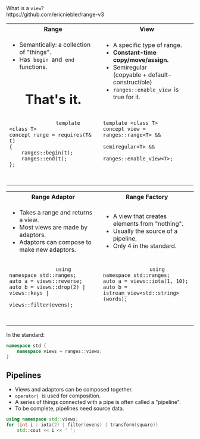 <section>

<div class="hl-block pretty-big-text">
What is a <code>view</code>?
</div>

</section>
<section>

<div class="hl-block medium-text">
https://github.com/ericniebler/range-v3
</div>

</section>
<section>

<table class="hl-block compare-columns">
    <colgroup>
        <col style="width: 50%" />
        <col style="width: 50%" />
    </colgroup>
    <tr>
        <th>Range</th>
        <th>View</th>
    </tr>
    <tr>
        <td>
            <ul>
                <li>Semantically: a collection of "things".</li>
                <li>Has<code> begin </code>and<code> end </code>functions.</li>
            </ul>
            <br /><br />
            <center><b style="font-size: 35px;">That's it.</b></center>
        </td>
        <td>
            <ul>
                <li>A specific type of range.</li>
                <li><b>Constant-time copy/move/assign.</b></li>
                <li>Semiregular <aside class="subtle">(copyable + default-constructible)</aside></li>
                <li><code>ranges::enable_view </code>is true for it.</li>
            </ul>
        </td>
    </tr>
    <tr>
        <td>
            <pre>
                <code class="cpp">template &lt;class T&gt;
concept range = requires(T& t)
{
	ranges::begin(t);
	ranges::end(t);
};</code>
            </pre>
        </td>
        <td>
            <pre>
                <code class="cpp">
template &lt;class T&gt;
concept view = ranges::range&lt;T&gt; &&
               semiregular&lt;T&gt; &&
               ranges::enable_view&lt;T&gt;;

</code>
            </pre>
        </td>
    </tr>
</table>

</section>
<section>

<table class="hl-block compare-columns">
    <colgroup>
        <col style="width: 50%" />
        <col style="width: 50%" />
    </colgroup>
    <tr>
        <th>Range Adaptor</th>
        <th>Range Factory</th>
    </tr>
    <tr>
        <td>
            <ul>
                <li>Takes a range and returns a view.</li>
                <li>Most views are made by adaptors.</li>
                <li>Adaptors can compose to make new adaptors.</li>
            </ul>
        </td>
        <td>
            <ul>
                <li>A view that creates elements from "nothing".</li>
                <li>Usually the source of a pipeline.</li>
                <li>Only 4 in the standard.</li>
            </ul>
        </td>
    </tr>
    <tr>
        <td>
            <pre>
                <code class="cpp">using namespace std::ranges;
auto a = views::reverse;
auto b = views::drop(2) | views::keys |
         views::filter(evens);
</code>
            </pre>
        </td>
        <td>
            <pre>
                <code class="cpp">using namespace std::ranges;
auto a = views::iota(1, 10);
auto b = istream_view&lt;std::string&gt;(words);

</code>
            </pre>
        </td>
    </tr>
</table>

</section>
<section>

<div>In the standard:</div>

```c++
namespace std {
	namespace views = ranges::views;
}
```

</section>
<section>

<div class="hl-block left-align">

## Pipelines

- Views and adaptors can be composed together.
- <code>operator| </code>is used for composition.
- A series of things connected with a pipe is often called a "pipeline".
- To be complete, pipelines need source data.

</div>

</section>

<section>

```c++ [2]
using namespace std::views;
for (int i : iota(2) | filter(evens) | transform(square))
	std::cout << i << ' ';
```

</section>
